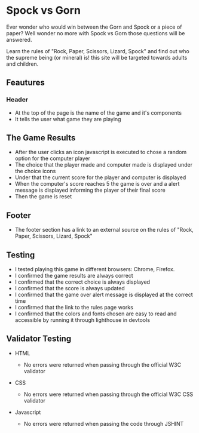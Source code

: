 # Spock vs Gorn

Ever wonder who would win between the Gorn and Spock or a piece of paper?
Well wonder no more with Spock vs Gorn those questions will be answered.

Learn the rules of "Rock, Paper, Scissors, Lizard, Spock" and find out who the supreme being (or mineral) is! this site will be targeted towards adults and children.

## Feautures

### Header

- At the top of the page is the name of the game and it's components
- It tells the user what game they are playing

## The Game Results

- After the user clicks an icon javascript is executed to chose a random option for the computer player
- The choice that the player made and computer made is displayed under the choice icons
- Under that the current score for the player and computer is displayed
- When the computer's score reaches 5 the game is over and a alert message is displayed informing the player of their final score
- Then the game is reset

## Footer

- The footer section has a link to an external source on the rules of "Rock, Paper, Scissors, Lizard, Spock"

## Testing

- I tested playing this game in different browsers: Chrome, Firefox.
- I confirmed the game results are always correct
- I confirmed that the correct choice is always displayed
- I confirmed that the score is always updated
- I confirmed that the game over alert message is displayed at the correct time
- I confirmed that the link to the rules page works
- I confirmed that the colors and fonts chosen are easy to read and accessible by running it through lighthouse in devtools

## Validator Testing

- HTML
  - No errors were returned when passing through the official W3C validator

- CSS
  - No errors were returned when passing through the official W3C CSS validator

- Javascript
  - No errors were returned when passing the code through JSHINT